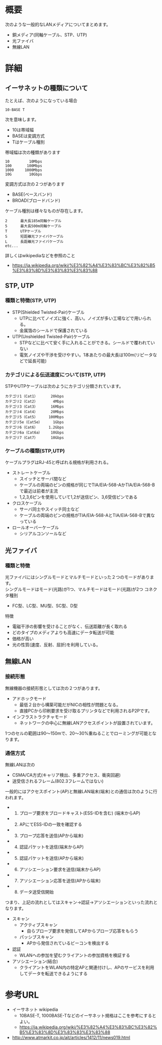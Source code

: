 # 概要
次のような一般的なLANメディアについてまとめます。
- 銅メディア(同軸ケーブル、STP、UTP)
- 光ファイバ
- 無線LAN

# 詳細

## イーサネットの種類について

たとえば、次のようになっている場合
```
10-BASE T
```

次を意味します。
- 10は帯域幅
- BASEは変調方式
- Tはケーブル種別

帯域幅は次の種類があります
```
10         10Mbps
100       100Mbps
1000     1000Mbps
10G        10Gbps
```

変調方式は次の２つがあります
- BASE(ベースバンド)
- BROAD(ブロードバンド)

ケーブル種別は様々なものが存在します。
```
2      最大長185m同軸ケーブル
5      最大長500m同軸ケーブル
T      UTPケーブル
S      短距離光ファイバケーブル
L      長距離光ファイバケーブル
etc...
```
詳しくはwikipediaなどを参照のこと
- https://ja.wikipedia.org/wiki/%E3%82%A4%E3%83%BC%E3%82%B5%E3%83%8D%E3%83%83%E3%83%88


## STP, UTP
### 種類と特徴(STP, UTP)
- STP(Shielded Twisted-Pair)ケーブル
  - UTPに比べてノイズに強く、高い。ノイズが多い工場などで用いられる。
  - 金属箔のシールドで保護されている
- UTP(Unshielded Twisted-Pair)ケーブル
  - STPなどに比べて安く手に入れることができる。シールドで覆われていない
  - 電気ノイズや干渉を受けやすい。1本あたりの最大長は100m(リピータなどで延長可能)

### カテゴリによる伝送速度について(STP, UTP)
STPやUTPケーブルは次のようにカテゴリ分類されています。
```
カテゴリ1（Cat1）      20kbps
カテゴリ2（Cat2）       4Mbps
カテゴリ3（Cat3）      16Mbps
カテゴリ4（Cat4）      20Mbps
カテゴリ5（Cat5）     100Mbps
カテゴリ5e（Cat5e）     1Gbps
カテゴリ6（Cat6）     1.2Gbps
カテゴリ6a（Cat6a）    10Gbps
カテゴリ7（Cat7）      10Gbps
```

### ケーブルの種類(STP,UTP)
ケーブルプラグはRJ-45と呼ばれる規格が利用される。
- ストレートケーブル
  - スイッチとサーバ間など
  - ケーブルの両端のピンの規格が同じでTIA/EIA-568-AかTIA/EIA-568-Bで最近は前者が主流
  - 1,2,3,6ピンを使用していて1,2が送信ピン、3,6受信ピンである
- クロスケーブル
  - サーバ同士やスイッチ同士など
  - ケーブルの両端のピンの規格がTIA/EIA-568-AとTIA/EIA-568-Bで異なっている
- ロールオーバーケーブル
  - シリアルコンソールなど

## 光ファイバ

### 種類と特徴

光ファイバにはシングルモードとマルチモードといった２つのモードがあります。  
シングルモードはモード(光路)が1つ、マルチモードはモード(光路)が2つ
コネクタ種別
- FC型、LC型、MU型、SC型、D型

特徴
- 電磁干渉の影響を受けることがなく、伝送距離が長く取れる
- どのタイプのメディアよりも高速にデータ転送が可能
- 価格が高い
- 光の性質(速度、反射、屈折)を利用している。


## 無線LAN

### 接続形態
無線機器の接続形態としては次の２つがあります。
- アドホックモード
  - 最低２台から構築可能だがNICの相性が問題となる。
  - 直接PCから印刷要求を受け取るプリンタなどで利用されるP2Pです。
- インフラストラクチャモード
  - ネットワークの中心に無線LANアクセスポイントが設置されています。

1つのセルの範囲は90〜150mで、20〜30%重ねることでローミングが可能となります。

### 通信方式
無線LANは次の
- CSMA/CA方式(キャリア検出、多重アクセス、衝突回避)
- 送受信されるフレーム(802.3フレームではない)

一般的にはアクセスポイント(AP)と無線LAN端末(端末)との通信は次のように行われます。
- 1. プローブ要求をブロードキャスト(ESS-IDを含む) (端末からAP)
- 2. APにてESS-IDの一致を確認する
- 3. プロープ応答を送信(APから端末)
- 4. 認証パケットを送信(端末からAP)
- 5. 認証パケットを送信(APから端末)
- 6. アソシエーション要求を送信(端末からAP)
- 7. アソシエーション応答を送信(APから端末)
- 8. データ送受信開始

つまり、上記の流れとしてはスキャン->認証->アソシエーションといった流れとなります。
- スキャン
  - アクティブスキャン
    - 自らプローブ要求を発信してAPからプローブ応答をもらう
  - パッシブスキャン
    - APから発信されているビーコンを検出する
- 認証
  - WLANへの参加を望むクライアントの参加資格を検証する
- アソシエーション(結合)
  - クライアントをWLAN内の特定APと関連付けし、APのサービスを利用してデータを転送できるようにする


# 参考URL
- イーサネット wikipedia
  - 10BASE-T, 1000BASE-Tなどのイーサネット規格はここを参考にするとよい。
  - https://ja.wikipedia.org/wiki/%E3%82%A4%E3%83%BC%E3%82%B5%E3%83%8D%E3%83%83%E3%83%88
- http://www.atmarkit.co.jp/ait/articles/1412/11/news019.html
